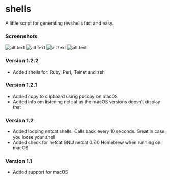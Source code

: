 # shells
A little script for generating revshells fast and easy. 

### Screenshots

![alt text](https://github.com/4ndr34z/shells/blob/main/screenshots/ShellsMacOS122.1.png?raw=true)
![alt text](https://github.com/4ndr34z/shells/blob/main/screenshots/shells2.png?raw=true)
![alt text](https://github.com/4ndr34z/shells/blob/main/screenshots/shells3.png?raw=true)
![alt text](https://github.com/4ndr34z/shells/blob/main/screenshots/shells4.png?raw=true)

### Version 1.2.2
- Added shells for: Ruby, Perl, Telnet and zsh

### Version 1.2.1
- Added copy to clipboard using pbcopy on macOS
- Added info om listening netcat as the macOS versions doesn't display that

### Version 1.2
- Added looping netcat shells. Calls back every 10 seconds. Great in case you loose your shell
- Added check for netcat GNU netcat 0.7.0 Homebrew when running on macOS

### Version 1.1
- Added support for macOS
